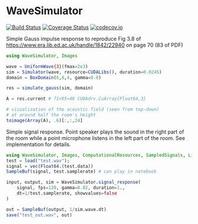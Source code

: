 # WaveSimulator

[![Build Status](https://travis-ci.org/Evizero/WaveSimulator.jl.svg?branch=master)](https://travis-ci.org/Evizero/WaveSimulator.jl) [![Coverage Status](https://coveralls.io/repos/Evizero/WaveSimulator.jl/badge.svg?branch=master&service=github)](https://coveralls.io/github/Evizero/WaveSimulator.jl?branch=master) [![codecov.io](http://codecov.io/github/Evizero/WaveSimulator.jl/coverage.svg?branch=master)](http://codecov.io/github/Evizero/WaveSimulator.jl?branch=master)

Simple Gauss impulse response to reproduce Fig 3.8 of
https://www.era.lib.ed.ac.uk/handle/1842/22940 on page 70 (83 of
PDF)


```julia
using WaveSimulator, Images

wave = UniformWave{3}(fmax=2e3)
sim = Simulator(wave, resource=CUDALibs(), duration=0.0245)
domain = BoxDomain(6,8,4, gamma=0.0)

res = simulate_gauss(sim, domain)

A = res.current # 71×95×48 CUDAdrv.CuArray{Float64,3}

# visualization of the acoustic field (seen from top-down)
# at around half the room's height
toimage(Array(A), .6)[:,:,24]
```

Simple signal response. Point speaker plays the sound in the
right part of the room while a point microphone listens in the
left part of the room. See implementation for details.

```julia
using WaveSimulator, Images, ComputationalResources, SampledSignals, LibSndFile
test = load("test.wav");
signal = vec(Float64.(test.data))
SampleBuf(signal, test.samplerate) # can play in notebook

input, output, sim = WaveSimulator.signal_response(
    signal, fps=120, gamma=0.02, duration=1.,
    dt=1/test.samplerate, showvalues=false
)

out = SampleBuf(output, 1/sim.wave.dt)
save("test_out.wav", out)
```
